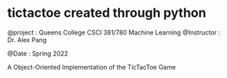 # tictactoe created through python

@project       : Queens College CSCI 381/780 Machine Learning
@Instructor    : Dr. Alex Pang

@Date          : Spring 2022

A Object-Oriented Implementation of the TicTacToe Game
